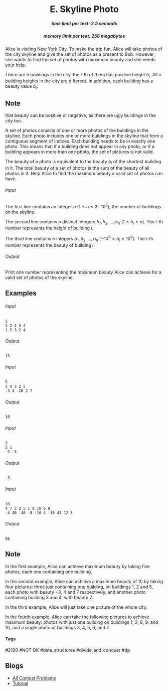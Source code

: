 <h1 style='text-align: center;'> E. Skyline Photo</h1>

<h5 style='text-align: center;'>time limit per test: 2.5 seconds</h5>
<h5 style='text-align: center;'>memory limit per test: 256 megabytes</h5>

Alice is visiting New York City. To make the trip fun, Alice will take photos of the city skyline and give the set of photos as a present to Bob. However, she wants to find the set of photos with maximum beauty and she needs your help. 

There are $n$ buildings in the city, the $i$-th of them has positive height $h_i$. All $n$ building heights in the city are different. In addition, each building has a beauty value $b_i$. 
## Note

 that beauty can be positive or negative, as there are ugly buildings in the city too. 

A set of photos consists of one or more photos of the buildings in the skyline. Each photo includes one or more buildings in the skyline that form a contiguous segment of indices. Each building needs to be in exactly one photo. This means that if a building does not appear in any photo, or if a building appears in more than one photo, the set of pictures is not valid. 

The beauty of a photo is equivalent to the beauty $b_i$ of the shortest building in it. The total beauty of a set of photos is the sum of the beauty of all photos in it. Help Alice to find the maximum beauty a valid set of photos can have. 

###### Input

The first line contains an integer $n$ ($1 \le n \le 3 \cdot 10^5$), the number of buildings on the skyline. 

The second line contains $n$ distinct integers $h_1, h_2, \ldots, h_n$ ($1 \le h_i \le n$). The $i$-th number represents the height of building $i$.

The third line contains $n$ integers $b_1, b_2, \ldots, b_n$ ($-10^9 \le b_i \le 10^9$). The $i$-th number represents the beauty of building $i$.

###### Output

Print one number representing the maximum beauty Alice can achieve for a valid set of photos of the skyline. 

## Examples

###### Input


```text
5
1 2 3 5 4
1 5 3 2 4
```
###### Output


```text
15
```
###### Input


```text
5
1 4 3 2 5
-3 4 -10 2 7
```
###### Output


```text
10
```
###### Input


```text
2
2 1
-2 -3
```
###### Output


```text
-3
```
###### Input


```text
10
4 7 3 2 5 1 9 10 6 8
-4 40 -46 -8 -16 4 -10 41 12 3
```
###### Output


```text
96
```
## Note

In the first example, Alice can achieve maximum beauty by taking five photos, each one containing one building. 

In the second example, Alice can achieve a maximum beauty of $10$ by taking four pictures: three just containing one building, on buildings $1$, $2$ and $5$, each photo with beauty $-3$, $4$ and $7$ respectively, and another photo containing building $3$ and $4$, with beauty $2$. 

In the third example, Alice will just take one picture of the whole city.

In the fourth example, Alice can take the following pictures to achieve maximum beauty: photos with just one building on buildings $1$, $2$, $8$, $9$, and $10$, and a single photo of buildings $3$, $4$, $5$, $6$, and $7$. 



#### Tags 

#2100 #NOT OK #data_structures #divide_and_conquer #dp 

## Blogs
- [All Contest Problems](../Технокубок_2021_-_Финал.md)
- [Tutorial](../blogs/Tutorial.md)
